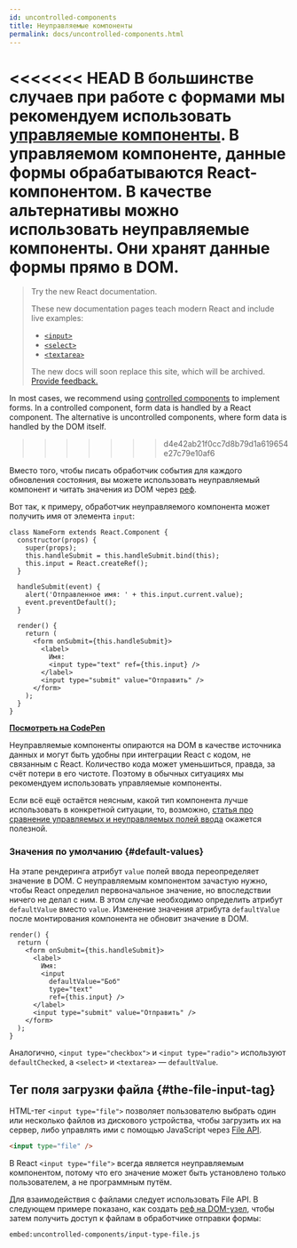 ```yaml
---
id: uncontrolled-components
title: Неуправляемые компоненты
permalink: docs/uncontrolled-components.html
---
```


<<<<<<< HEAD
В большинстве случаев при работе с формами мы рекомендуем использовать [управляемые компоненты](/docs/forms.html#controlled-components). В управляемом компоненте, данные формы обрабатываются React-компонентом. В качестве альтернативы можно использовать неуправляемые компоненты. Они хранят данные формы прямо в DOM.
=======
> Try the new React documentation.
> 
> These new documentation pages teach modern React and include live examples:
>
> - [`<input>`](https://beta.reactjs.org/reference/react-dom/components/input)
> - [`<select>`](https://beta.reactjs.org/reference/react-dom/components/select)
> - [`<textarea>`](https://beta.reactjs.org/reference/react-dom/components/textarea)
>
> The new docs will soon replace this site, which will be archived. [Provide feedback.](https://github.com/reactjs/reactjs.org/issues/3308)

In most cases, we recommend using [controlled components](/docs/forms.html#controlled-components) to implement forms. In a controlled component, form data is handled by a React component. The alternative is uncontrolled components, where form data is handled by the DOM itself.
>>>>>>> d4e42ab21f0cc7d8b79d1a619654e27c79e10af6

Вместо того, чтобы писать обработчик события для каждого обновления состояния, вы можете использовать неуправляемый компонент и читать значения из DOM через [реф](/docs/refs-and-the-dom.html).

Вот так, к примеру, обработчик неуправляемого компонента может получить имя от элемента `input`:

```javascript{5,9,18}
class NameForm extends React.Component {
  constructor(props) {
    super(props);
    this.handleSubmit = this.handleSubmit.bind(this);
    this.input = React.createRef();
  }

  handleSubmit(event) {
    alert('Отправленное имя: ' + this.input.current.value);
    event.preventDefault();
  }

  render() {
    return (
      <form onSubmit={this.handleSubmit}>
        <label>
          Имя:
          <input type="text" ref={this.input} />
        </label>
        <input type="submit" value="Отправить" />
      </form>
    );
  }
}
```

[**Посмотреть на CodePen**](https://codepen.io/gaearon/pen/WooRWa?editors=0010)

Неуправляемые компоненты опираются на DOM в качестве источника данных и могут быть удобны при интеграции React с кодом, не связанным с React. Количество кода может уменьшиться, правда, за счёт потери в его чистоте. Поэтому в обычных ситуациях мы рекомендуем использовать управляемые компоненты.

Если всё ещё остаётся неясным, какой тип компонента лучше использовать в конкретной ситуации, то, возможно, [статья про сравнение управляемых и неуправляемых полей ввода](https://goshakkk.name/controlled-vs-uncontrolled-inputs-react/) окажется полезной.

### Значения по умолчанию {#default-values}

На этапе рендеринга атрибут `value` полей ввода переопределяет значение в DOM. С неуправляемым компонентом зачастую нужно, чтобы React определил первоначальное значение, но впоследствии ничего не делал с ним. В этом случае необходимо определить атрибут `defaultValue` вместо `value`. Изменение значения атрибута `defaultValue` после монтирования компонента не обновит значение в DOM.

```javascript{7}
render() {
  return (
    <form onSubmit={this.handleSubmit}>
      <label>
        Имя:
        <input
          defaultValue="Боб"
          type="text"
          ref={this.input} />
      </label>
      <input type="submit" value="Отправить" />
    </form>
  );
}
```

Аналогично, `<input type="checkbox">` и `<input type="radio">` используют `defaultChecked`, а `<select>` и `<textarea>` — `defaultValue`.

## Тег поля загрузки файла {#the-file-input-tag}

HTML-тег `<input type="file">` позволяет пользователю выбрать один или несколько файлов из дискового устройства, чтобы загрузить их на сервер, либо управлять ими с помощью JavaScript через [File API](https://developer.mozilla.org/ru/docs/Web/API/File/Using_files_from_web_applications).

```html
<input type="file" />
```

В React `<input type="file">` всегда является неуправляемым компонентом, потому что его значение может быть установлено только пользователем, а не программным путём.

Для взаимодействия с файлами следует использовать File API. В следующем примере показано, как создать [реф на DOM-узел](/docs/refs-and-the-dom.html), чтобы затем получить доступ к файлам в обработчике отправки формы:

`embed:uncontrolled-components/input-type-file.js`

[](codepen://uncontrolled-components/input-type-file)

